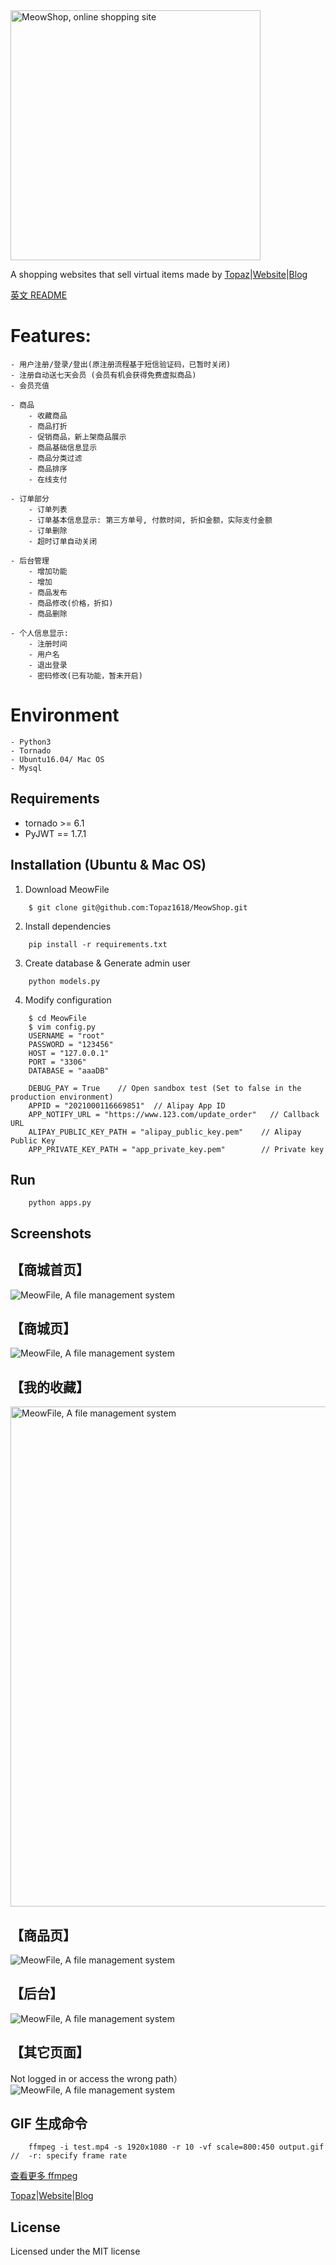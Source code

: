 <img src='static/img/logo.png' width='400' title='MeowShop, online shopping site'>

A shopping websites that sell virtual items made by [Topaz](https://topaz1618.github.io/about)|[Website](http://topazaws.com/)|[Blog](https://topaz1618.github.io/blog/)

[英文 README](https://github.com/Topaz1618/FileManageSystem/blob/master/README.md)


# Features:
    - 用户注册/登录/登出(原注册流程基于短信验证码，已暂时关闭)
    - 注册自动送七天会员 (会员有机会获得免费虚拟商品)
    - 会员充值

    - 商品
        - 收藏商品
        - 商品打折
        - 促销商品，新上架商品展示
        - 商品基础信息显示
        - 商品分类过滤
        - 商品排序
        - 在线支付

    - 订单部分
        - 订单列表
        - 订单基本信息显示: 第三方单号, 付款时间, 折扣金额，实际支付金额
        - 订单删除
        - 超时订单自动关闭

    - 后台管理
        - 增加功能
        - 增加
        - 商品发布
        - 商品修改(价格，折扣)
        - 商品删除

    - 个人信息显示:
        - 注册时间
        - 用户名
        - 退出登录
        - 密码修改(已有功能，暂未开启)


# Environment
    - Python3
    - Tornado
    - Ubuntu16.04/ Mac OS
    - Mysql


## Requirements
- tornado >= 6.1
- PyJWT == 1.7.1

## Installation (Ubuntu & Mac OS)
1. Download MeowFile
```
    $ git clone git@github.com:Topaz1618/MeowShop.git
```

2. Install dependencies
```
    pip install -r requirements.txt
```

3. Create database & Generate admin user
```
    python models.py
```

4. Modify configuration
```
    $ cd MeowFile
    $ vim config.py
    USERNAME = "root"
    PASSWORD = "123456"
    HOST = "127.0.0.1"
    PORT = "3306"
    DATABASE = "aaaDB"

    DEBUG_PAY = True    // Open sandbox test (Set to false in the production environment)
    APPID = "2021000116669851"  // Alipay App ID
    APP_NOTIFY_URL = "https://www.123.com/update_order"   // Callback URL
    ALIPAY_PUBLIC_KEY_PATH = "alipay_public_key.pem"    // Alipay Public Key
    APP_PRIVATE_KEY_PATH = "app_private_key.pem"        // Private key
```

## Run
```
    python apps.py
```

## Screenshots

## 【商城首页】
<img src='static/images/upload.gif' title='MeowFile, A file management system'>

## 【商城页】
<img src='static/images/download1.gif' title='MeowFile, A file management system'>

## 【我的收藏】
<img src='static/images/user_list.png' width='800' title='MeowFile, A file management system'>

## 【商品页】
<img src='static/images/log.gif' title='MeowFile, A file management system'>

## 【后台】
<img src='static/images/create_user.gif' title='MeowFile, A file management system'>

## 【其它页面】
Not logged in or access the wrong path）
<img src='static/images/others.gif' title='MeowFile, A file management system'>

## GIF 生成命令
```
    ffmpeg -i test.mp4 -s 1920x1080 -r 10 -vf scale=800:450 output.gif //  -r: specify frame rate
```
[查看更多 ffmpeg](https://topaz1618.github.io/about)


[Topaz](https://topaz1618.github.io/about)|[Website](http://topazaws.com/)|[Blog](https://topaz1618.github.io/blog/)

## License
Licensed under the MIT license